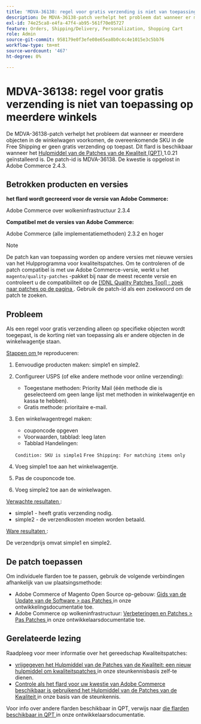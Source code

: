 ```yaml
---
title: 'MDVA-36138: regel voor gratis verzending is niet van toepassing op meerdere winkels.'
description: De MDVA-36138-patch verhelpt het probleem dat wanneer er meerdere objecten in de winkelwagen voorkomen, de overeenkomende SKU in de Free Shipping er geen gratis verzending op toepast. Deze patch is beschikbaar wanneer [Quality Patches Tool (QPT)] (/help/announcements/adobe-commerce-announcements/magento-quality-patches-released-new-tool-to-self-serve-quality-patches.md) 1.0.21 is geïnstalleerd. De patch-id is MDVA-36138. De kwestie is opgelost in Adobe Commerce 2.4.3.
exl-id: 74e25ca8-e4fa-47f4-ab95-561f70e05727
feature: Orders, Shipping/Delivery, Personalization, Shopping Cart
role: Admin
source-git-commit: 958179e0f3efe08e65ea8b0c4c4e1015e3c5bb76
workflow-type: tm+mt
source-wordcount: '467'
ht-degree: 0%

---
```


# MDVA-36138: regel voor gratis verzending is niet van toepassing op meerdere winkels

De MDVA-36138-patch verhelpt het probleem dat wanneer er meerdere objecten in de winkelwagen voorkomen, de overeenkomende SKU in de Free Shipping er geen gratis verzending op toepast. Dit flard is beschikbaar wanneer het [ Hulpmiddel van de Patches van de Kwaliteit (QPT) ](/help/announcements/adobe-commerce-announcements/magento-quality-patches-released-new-tool-to-self-serve-quality-patches.md) 1.0.21 geïnstalleerd is. De patch-id is MDVA-36138. De kwestie is opgelost in Adobe Commerce 2.4.3.

## Betrokken producten en versies

**het flard wordt gecreeerd voor de versie van Adobe Commerce:**

Adobe Commerce over wolkeninfrastructuur 2.3.4

**Compatibel met de versies van Adobe Commerce:**

Adobe Commerce (alle implementatiemethoden) 2.3.2 en hoger

>[!NOTE]
>
>De patch kan van toepassing worden op andere versies met nieuwe versies van het Hulpprogramma voor kwaliteitspatches. Om te controleren of de patch compatibel is met uw Adobe Commerce-versie, werkt u het `magento/quality-patches` -pakket bij naar de meest recente versie en controleert u de compatibiliteit op de [[!DNL Quality Patches Tool] : zoek naar patches op de pagina ](https://devdocs.magento.com/quality-patches/tool.html#patch-grid) . Gebruik de patch-id als een zoekwoord om de patch te zoeken.

## Probleem

Als een regel voor gratis verzending alleen op specifieke objecten wordt toegepast, is de korting niet van toepassing als er andere objecten in de winkelwagentje staan.

<u> Stappen om </u> te reproduceren:

1. Eenvoudige producten maken: simple1 en simple2.
1. Configureer USPS (of elke andere methode voor online verzending):

   * Toegestane methoden: Priority Mail (één methode die is geselecteerd om geen lange lijst met methoden in winkelwagentje en kassa te hebben).
   * Gratis methode: prioritaire e-mail.

1. Een winkelwagentregel maken:

   * couponcode opgeven
   * Voorwaarden, tabblad: leeg laten
   * Tabblad Handelingen:

   `Condition: SKU is simple1`
   `Free Shipping: For matching items only`

1. Voeg simple1 toe aan het winkelwagentje.
1. Pas de couponcode toe.
1. Voeg simple2 toe aan de winkelwagen.

<u> Verwachte resultaten </u>:

* simple1 - heeft gratis verzending nodig.
* simple2 - de verzendkosten moeten worden betaald.

<u> Ware resultaten </u>:

De verzendprijs omvat simple1 en simple2.

## De patch toepassen

Om individuele flarden toe te passen, gebruik de volgende verbindingen afhankelijk van uw plaatsingsmethode:

* Adobe Commerce of Magento Open Source op-gebouw: [ Gids van de Update van de Software > pas Patches ](https://devdocs.magento.com/guides/v2.4/comp-mgr/patching/mqp.html) in onze ontwikkelingsdocumentatie toe.
* Adobe Commerce op wolkeninfrastructuur: [ Verbeteringen en Patches > Pas Patches ](https://devdocs.magento.com/cloud/project/project-patch.html) in onze ontwikkelaarsdocumentatie toe.

## Gerelateerde lezing

Raadpleeg voor meer informatie over het gereedschap Kwaliteitspatches:

* [ vrijgegeven het Hulpmiddel van de Patches van de Kwaliteit: een nieuw hulpmiddel om kwaliteitspatches ](/help/announcements/adobe-commerce-announcements/magento-quality-patches-released-new-tool-to-self-serve-quality-patches.md) in onze steunkennisbasis zelf-te dienen.
* [ Controle als het flard voor uw kwestie van Adobe Commerce beschikbaar is gebruikend het Hulpmiddel van de Patches van de Kwaliteit ](/help/support-tools/patches-available-in-qpt-tool/check-patch-for-magento-issue-with-magento-quality-patches.md) in onze basis van de steunkennis.

Voor info over andere flarden beschikbaar in QPT, verwijs naar [ die flarden beschikbaar in QPT ](https://devdocs.magento.com/quality-patches/tool.html#patch-grid) in onze ontwikkelaarsdocumentatie.
